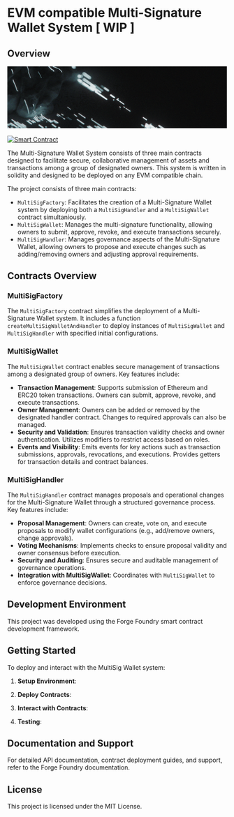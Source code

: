 # EVM compatible Multi-Signature Wallet System [ WIP ]
## Overview
![MultiSig Wallet Header](https://github.com/Eras242/multi-sig-wallet-system/blob/main/Image.png
)


[![Smart Contract](https://badgen.net/badge/smart-contract/Solidity/orange)](https://soliditylang.org/) 



The Multi-Signature Wallet System consists of three main contracts designed to facilitate secure, collaborative management of assets and transactions among a group of designated owners. This system is written in solidity and designed to be deployed on any EVM compatible chain.

The project consists of three main contracts:
- `MultiSigFactory`: Facilitates the creation of a Multi-Signature Wallet system by deploying both a `MultiSigHandler` and a `MultiSigWallet` contract simultaniously.
- `MultiSigWallet`: Manages the multi-signature functionality, allowing owners to submit, approve, revoke, and execute transactions securely.
- `MultiSigHandler`: Manages governance aspects of the Multi-Signature Wallet, allowing owners to propose and execute changes such as adding/removing owners and adjusting approval requirements.

## Contracts Overview

### MultiSigFactory

The `MultiSigFactory` contract simplifies the deployment of a Multi-Signature Wallet system. It includes a function `createMultiSigWalletAndHandler` to deploy instances of `MultiSigWallet` and `MultiSigHandler` with specified initial configurations.

### MultiSigWallet

The `MultiSigWallet` contract enables secure management of transactions among a designated group of owners. Key features include:

- **Transaction Management**: Supports submission of Ethereum and ERC20 token transactions. Owners can submit, approve, revoke, and execute transactions.
- **Owner Management**: Owners can be added or removed by the designated handler contract. Changes to required approvals can also be managed.
- **Security and Validation**: Ensures transaction validity checks and owner authentication. Utilizes modifiers to restrict access based on roles.
- **Events and Visibility**: Emits events for key actions such as transaction submissions, approvals, revocations, and executions. Provides getters for transaction details and contract balances.

### MultiSigHandler

The `MultiSigHandler` contract manages proposals and operational changes for the Multi-Signature Wallet through a structured governance process. Key features include:

- **Proposal Management**: Owners can create, vote on, and execute proposals to modify wallet configurations (e.g., add/remove owners, change approvals).
- **Voting Mechanisms**: Implements checks to ensure proposal validity and owner consensus before execution.
- **Security and Auditing**: Ensures secure and auditable management of governance operations.
- **Integration with MultiSigWallet**: Coordinates with `MultiSigWallet` to enforce governance decisions.

## Development Environment

This project was developed using the Forge Foundry smart contract development framework.

## Getting Started

To deploy and interact with the MultiSig Wallet system:

1. **Setup Environment**: 

2. **Deploy Contracts**: 

3. **Interact with Contracts**: 

4. **Testing**: 

## Documentation and Support

For detailed API documentation, contract deployment guides, and support, refer to the Forge Foundry documentation.

## License
This project is licensed under the MIT License.

